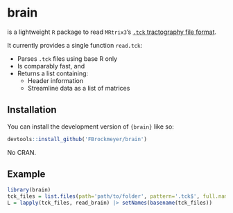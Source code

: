 
# brain

<!-- badges: start -->
<!-- badges: end -->

is a lightweight `R` package to read `MRtrix3`’s [`.tck` tractography
file
format](https://mrtrix.readthedocs.io/en/dev/getting_started/image_data.html#tracks-file-format-tck).

It currently provides a single function `read.tck`:

- Parses `.tck` files using base R only  
- Is comparably fast, and  
- Returns a list containing:
  - Header information  
  - Streamline data as a list of matrices

## Installation

You can install the development version of `{brain}` like so:

``` r
devtools::install_github('FBrockmeyer/brain')
```

No CRAN.

## Example

``` r
library(brain)
tck_files = list.files(path='path/to/folder', pattern='.tck$', full.names=TRUE)
L = lapply(tck_files, read_brain) |> setNames(basename(tck_files))
```
